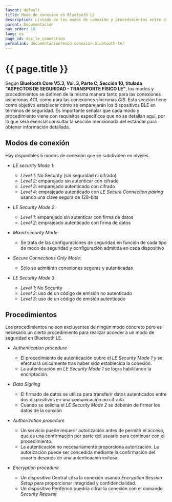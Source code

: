 ```yaml
---
layout: default
title: Modo de conexión en Bluetooth LE
description: Listado de los modos de conexión y procedimientos entre dispositivos Bluetooth Low Energy
parent: Documentación
nav_order: 10
lang: es
page_id: doc_le_connection
permalink: documentacion/modo-conexion-bluetooth-le/
---
```


# {{ page.title }}

Según __Bluetooth Core V5.3, Vol. 3, Parte C, Sección 10, titulada "ASPECTOS DE SEGURIDAD - TRANSPORTE FÍSICO LE"__, los modos y procedimientos se definen de la misma manera tanto para las conexiones asíncronas _ACL_ como para las conexiones síncronas _CIS_. Esta sección tiene como objetivo establecer cómo se emparejarán los dispositivos BLE en términos de seguridad. Es importante señalar que cada modo y procedimiento viene con requisitos específicos que no se detallan aquí, por lo que será esencial consultar la sección mencionada del estándar para obtener información detallada.


## Modos de conexión

Hay disponibles 5 modos de conexión que se subdividen en niveles.

* _LE security Mode 1_:

    - _Level 1_: No Security (sin seguridad ni cifrado)
    - _Level 2_: emparejado sin autenticar con cifrado
    - _Level 3_: emparejado autenticado con cifrado
    - _Level 4_: emprajeado autenticado con _LE Secure Connection pairing_ usando una clave segura de 128-bits 

* _LE Security Mode 2_:

    - _Level 1_: emparejado sin autenticar con firma de datos
    - _Level 2_: emprajeado autenticado con firma de datos

* _Mixed security Mode_:

    - Se trata de las configuraciones de seguridad en función de cada tipo de modo de seguridad y configuración admitida en cada dispositivo

* _Secure Connections Only Mode_:

   - Sólo se admitirán conexiones seguras y autenticadas

* _LE Security Mode 3_:

    - _Level 1_: No Security
    - _Level 2_: uso de un código de emisión no autenticado
    - _Level 3_: uso de un código de emisión autenticado

## Procedimientos

Los procedimientos no son excluyentes de ningún modo concreto pero es necesario un cierto procedimiento para realizar acceder a un modo de seguridad en Bluetooth LE.

* _Authentication procedure_

    - El procedimiento de autenticación cubre el _LE Security Mode 1_ y se efectuará únicamente tras haber sido establecida la conexión.
    - La autenticación en _LE Security Mode 1_ se logra habilitando la encriptación.

* _Data Signing_

    - El firmado de datos se utiliza para transferir datos autenticados entre dos dispositivos en una comunicación no cifrada.
    - Cuando se solicita el _LE Security Mode 2_ se deberán de firmar los datos de la conxión

* _Authorization procedure_

    - Un servicio puede requerir autorización antes de permitir el acceso, que es una confirmación por parte del usuario para continuar con el procedimiento.
    - La autenticación no necesariamente proporciona autorización. La autorización puede ser concedida mediante la confirmación del usuario después de una autenticación exitosa.

* _Encryption procedure_

    - Un dispositivo Central cifra la conexión usando _Encryption Session Setup_ para proporcionar integridad y confidencialidad.
    - Un dispositivo Periférico puedría cifrar la conexión con el comando _Security Request_
